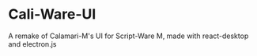 # Cali-Ware-UI
A remake of Calamari-M's UI for Script-Ware M, made with react-desktop and electron.js
